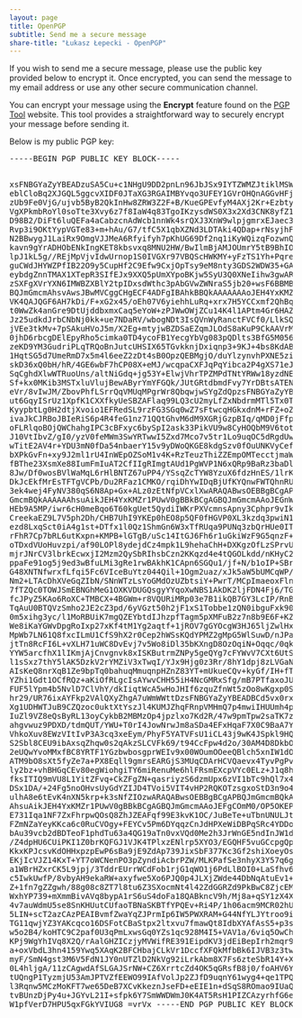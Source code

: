 ```yaml
---
layout: page
title: OpenPGP
subtitle: Send me a secure message
share-title: "Łukasz Łepecki - OpenPGP"
---
```

<p class="about-text">If you wish to send me a secure message, please use the public key provided below to encrypt it. Once encrypted, you can send the message to my email address or use any other secure communication channel.</p>
<p class="about-text">You can encrypt your message using the <strong>Encrypt</strong> feature found on the <a href="https://pgptool.org" target="_blank">PGP Tool</a> website. This tool provides a straightforward way to securely encrypt your message before sending it.</p>
<p class="about-text">Below is my public PGP key:</p>
<pre class="pgp-public-key-container">
-----BEGIN PGP PUBLIC KEY BLOCK-----

xsFNBGYaZyYBEADzuSA5Cu+c1NHgU9DD2pnLn96JbJSx9IYTZWMZJtiklMSWuRpP
eblCloBq2XJGQL5ggcvXIDF0JTaXG3RGAIMBYvqo3UFEY1GVrOHQnAGGvHFjLumz
zUb9Fe0VjG/ujvb5ByB2QkInHw8ZRW3Z2F+B/KueGPEvfyM4AXj2Kr+Ezbty2KfB
VgXPkmbRoYl0soTte3Xvy6z7f8IaW4q83TgoIKzysdWS0X3x2Xd3CNK8yfZ1uL7g
D98B2/DiFt6luQEFa4aCabzcnAdWcb1nnWk4srQXJ3XnW9wlpjgmrxEJaec3diPf
Rvp3i9OKtYypVGTe83+m+hAu/G7/tfC5X1qbXZNd3LDTAki4QDap+rNsyjhFJ/eH
N2BBwygJ1LaiRx9OmgVJJMeA6Rfyifyh7pKhUG69Df2nq1iKyWQizqFozwnQBvMl
kavn9gYrADHObENkIngKET8kbsvxq8MNU2HW/BwIlmBjAMJOUmrY5tB9BhIOJAy4
lpJ1kL5g//REjMpVjvIdwUrnop1S0IVGXr97VBQScHWKMY+yFzTS1Yh+Pqreb9d1
guCWdJHYWZPfIB22O9y5CupHf2C9Efw9CxjOpTsy9eM8nty3GDS2WDW35+GA/vDT
eybdgZnnTMAX1XTepR3SIfEJx9XXQ5pUmXYpoBKjw5SyU3Q0XNeIihw3gwARAQAB
zSXFgXVrYXN6IMWBZXBlY2tpIDxsdWthc3pAbGVwZWNraS5jb20+wsF6BBMBCgAk
BQJmGmcmAhsvAwsJBwMVCggCHgECF4ADFgIBAhkBBQkAAAAAAAoJEH4YxKMZr1PU
VK4QAJQGF6AH7kDi/F+xG2x45/oEh07V6yiehhLuRq+xrx7H5YCCxmf2QhBqjgXu
t0WwZk4anGre9DtUjddbxmxCaq5eYoW+zPJWwOWjZCu14K4l1APtm4Gr6HAZ4RRQ
Jz25udkdJrbCNbNj0kk+ue7NDaRV/wbogNDt3IsQVnWyRanctFVCf0/LlkSQbu+B
jVEe3tkMv+7pSAkuHVoJ5m/X2Eg+mtyjwBZDSaEZqmJLOdS8aKuP9CkAAVrMH4e1
0jhD6rbcgDElEpyRho5cimka0TD4ycoFB1YecgYbVg083pQDlts3BfG5M056561e
zeKD9YM3GudriPLqTRQoBnJutcUHSIX65TGvkknjDxiqnp3+9KJ+4bs8KdABPxnf
1HqtSG5d7UmeRmD7x5m4l6eeZ2zDt4sB0OpzQEBMgjO/duYlzynvhPXNE5ziO9My
skD36xQ0bH/hR/4GE6wbF7hCP08X+eMJ/wcqpaCXFJqPqYibca2P4gXS71eJT7t1
SqCghdXlwWTRuoUns/altNiGdq+jg53Y+ElwjVhrTPZMPdTNtYRWw18yzdNEWN9f
Sf+kx0MKib3MSTxluVlujBewAByrYmYFGQk/JUtGRtdbmdFvy7YrDBtsATENpCwc
eVr/8vIwJM/ZbovPhfLSrrQqVMUqMPgrWr8QbqwjwSYgZdQpzsFNBGYaZyYBEADd
ut6GqyISrUz1XpfK1CXXfkyUeSBZAFlaq99LQ3cU2myLfZxNbdrmMTl5Tx0T/yUt
KyypbtLg0H2dtjXvoio1EFRedSL9rzFG3SGq0wZ7sFtwcqHGkxdnM+rFZ+oZLyTB
ivaJkCJRBoJBIeRiS6p4R4feG1nz71QQtGhvM6dM9XGRjGzpBIq/qMD0jFfpqE8p
oFLRlqoBOjQWChahgIPC3cBFxyc6bySpI2ask33PikVU9w8CyHOQbM9V6totcBSG
J10VtIbvZ/gI0/yzV0feMWm3SwYRTwwI5Zxd7Mco7v5tr1Lo9uqOC5dRgdUw1EQ7
wTitE2AV4r+YDU3mN0fDa54nbaerY15v9yDWoQKGE8kdgSzv0fOuUNKVyCefA2zM
bXPkGvFn+xy9J2ml1rU4InWEpOZSoM1v4K+RzTeuzThiZZEmpOMTecctjmaWXeeb
fBThe23XsmXe88IumFmIuAT2CfIIgRImgtAUd1PgWVP1N6xQRp9BaRz3baDlG0Wi
8Jw/Df0wosBVlWaMqL6rHlBNTZ67uPP4/YSsqZcTYW8YzuX6fdzHnES/1lrKsIjq
DkJcEkfMrEsTFTgVCPb/Du2RFaz1CMKO/rqiDhYwIDqBjUfKYQnwFWTQhnRU7nsQ
3ek4wej4FyNV380qS6N8Ap+Gx+ALz0zEtNfpVCxlXwARAQABwsOEBBgBCgAPBQJm
GmcmBQkAAAAAAhsuAikJEH4YxKMZr1PUwV0gBBkBCgAGBQJmGmcmAAoJEGnW0pHD
HEb9A5MP/iwr6cH0meBqo6T60kgUet5QydiIWKrPXVcmnsApny3Cphpr9vIkXCbo
CreekaEZ9L7V5ph2Dh/CHB7UhI9YKEp0hEO8p5QF0fHGVP0XL3kzdq3pwiN1/T0A
ezd8LxqSct0iA4g1st+DTfx1l0Qz1ShmGn6W3xTfRUqa9PUNq3zbQrHUe0ITRtdH
rFhR7Cp7bRL6utKxpn+KMPB+lGTgB/uSc14ItGJ6Fh6r1uGkiWzF9G5qnzF+D2xG
oTDxdVUoHuvzpi/af90LOPl8ydejdCz4mpk1L9hehaChH+DXKgzOfLzSPrvUPCey
mjrJNrCV3lbrkEcwxjI2Mzm2QySbRIhsbCzn2KKqzd4e4tQGOLkdd/nKHyC2Pnkj
ppaFe91og5j9ed3wBfuLMi3gRe1rwBAkhK1CApn6SGQu1/jf+N/b1oIP+SBrG8WG
G48XNTNfwrxfLfqi5Fc6VIceBuYtz044Qil+1Ogm2uaz/xJk5aW5bUMCqWP/HaOr
Nm2+LTAcDhXVeGqZIbN/SNnWTzLsYoGMdOzUZbtsiY+PwrT/MCpImaeoxFln7vNh
7fTZQc0TOWJSmEBNGhMeG1OXKVDUGQsgyYYqoXwNBS1AkDK2ljFDN4Fj6/TGzLlp
fcJPyZ5KAo6RoXC+TMBCX+4BGWm+r8VQURiMRp03e7B1ikQB7GY3LcIP/RnBDae5
TqAuU0BTQVzSmho2JE2cZ3pd/6yVGzt50h2jF1xS1Tobbe1zQN0ibguFxk90i7PG
0m5xihg3yc/l1MoRBUiK7mgQZEYbtdIJhzpfTagm5pXMFuB2z7n8b9E6F+KZ0+4M
We8iKaYGWvDpgRoIxp27xKf4tM1Yg2aqtf+1jROV7gGYOcgW3HJ65ljZwlHxrLKd
MpWb7LN61Q8fxcILmU1CfS9hX2r0Cep2hWSsKQdYPMZ2gMpG5WlSuwD/nJPajek9
jtTn8RcFI6L+vXLH71uWC8DvEvj7v5Wo8iDl35bKXngD8OzOqiN+Oqqc/0qkTf0I
YYW5arcfhX1lIKmjAjCnvgnvk8xISKButrmZNPy5geQYg7cFYWvV7CXt6UtSI6Yl
l1sSxz7thY5lAK5DzkV2rYMZiV3xTwqI/YJx9Hjg0z3Rr/8hY1dpj8zLVGaNfx9Q
AIsKeQ8nrXqB1Ze9bpTq0bahuqMmuqnpHZnZ83YT+mUkueCQv+kyGf/IH+fTSyio
YZhi1Gdt1OCfRQz+aKiOfRLgcIsAYwvCHH55iH4NcGMRxSfg/mB7PTfaxoJUqA38
FUF5lYpm4b5NvlD7ClVhY/dkIiqtWcA5wHoJHIf6zquZfnWt5zOo8wKgxp0S4EXq
hr29/UR76ixAYFkp2VAlQXyZhgA7uWmWWttDzsFNBGYaZyYBEADBCd5vx0rxKDRr
Xg1UDHWTJuB9CZQzoc0uktXtYszJl4KUMJZhqFRnpVMHmQ7p4mwiIHUUmh4pHlAb
IuZl9VZ8eQsByRL13oyCykbB2MBMzOp4jpzlxo7Kd2R/47w9pmTpw2saTK7z2uv2
ahgvwuz9PDXD/tdmQUT/YWU+T0rI4JowNrwJm8aSDa4EFxHqaF7X0C9BaA7YoS6W
VhkoXuv8EWzVItIvP3A3cq3xeEym/PhyF5YATVFsU1iCL43j9wK4JSpkl9HQ6xzS
S2Sbl8CEU9ibAxsqZhqw0s2qAkzSLCVFk69/t94CcFpw4d2o/30AM4D8DkbOTs9Q
2eUQwYvoMMxfBC8YRTF1YGzbwbosgprWEIv9x00WOumOOeeQBlch5xnIW1dOXWiA
ATM9bO8sXt5fyZe7a+PX8Eqll9gmrsEARGjS3MUqCDArHCVQaevx4TyvPgPvJrJ2
ly2bz+vhBHGqCEv80egWiohgiTY6miRenuMe6hlFRsmEXcpVYc0ELz+J1q8hkmH6
fksITIQ9mVU8L1YitZFvq+CkZFgZN+qasriyzS6dzmUpx6zVI1bTc9hQl7x4/G/+
DSx1DA/+24Fg5noOHvsUyGdYZIJD4TVoi5VIT4vHP2RQKOTzsgxoStD3n9o4SDMH
ulhA8e6tEvK4nXN5krp+k3sNfZIOzwARAQABwsOEBBgBCgAPBQJmGmcmBQkAAAAA
AhsuAikJEH4YxKMZr1PUwV0gBBkBCgAGBQJmGmcmAAoJEFgCOmM0/OP5OKEP/2KG
E731Iqa1NF7ZxFhrpwQOsQ8ZhJZEAFqf99E3kvK1OC/JuBeTe+uTbnUNULJtjDVR
FZmNZaYeyKKca6c0RuCVOgy+FEYCv5Pm6DYqqzCnJdHPXeWiDBPqSRc4YDDollgI
bAu39vcb2dBDTeoF1phdTu63a4QG19aTn0vxVQd0Me2h3JrWnGE5ndInJW1d72H1
/Z4dpHU6CUiPKI1Z0brKQFGJ1VJK4TPlxzENlrp5XYO3/EGQHF5vuGCcpgQp890k
KkxKPJcsvKdOHHxpzpEwP6sBa9jE9ZdAp739JixSbF377Kc3Gf2shiXoeyOsXT49
EKjIcVJZ14KxT+YT7oWCNenPO3pZyndiAcbrPZW/MLKPafSe3nhyX3Y57q6gL+ZP
a1WBrHZxrCK5L9jpj/3TddrEUrrWCdFob1rjG1qWO1j6PdLlBOI0+LaSfhv6O19A
c5IwkUwfP/8vbyAH9ekaRW+axyfwe5Xo6PJQ0p4JLXjZWde44DbNqAtuEv1+A2sM
Z+1fn7gZZgwh/88g08c8ZT7l8tu6Z3SXocmNt4l42ZdGGRZd9PkBwC8ZjcEMHH++
WxhYP739+mXmmBivAVq8bypA1rS6uS4doFa18QABkncV9h/Mj8a+qSY1zX4XWW62
4v7auWdmU5se8SnKHUutCUfaoTBNaSKBTfYPQEv+Ri4P/1h06acm9MCR02hU2//U
5LIN+scT2azCAzPEAIBvmfZwaYqZJPrmIp6IW5PWXRAM+G44NfYLJYtroo9iylXQ
TG11qwjYZ3YAKcqco16DSFotCBaStpx2ltxvu7fmawQt8IdbXYAfAsS5+p3sU2NG
w5o2B4/koHTC9C2paf0U3qPmLxwsGq0YZs1qc928M4I5+VAV1a/6viq5OwChP47t
KPj9WgYhIVq8X2Q/rAalGHZICzjyMVWifRE391EipdKV3jdEiBepIrh2mqr9R0l5
a+oxVbdL3hn4159Ywq5XAqK2BFCHbajCLkVr1DccfXFQkMfbBk6IJVB3z3twvn1k
myF/SmN4gst3M6V5FdN1JY0nUTZlD2NkVg92iLrkAbm8X7Fs6zteSbR14Y+XyyV7
0L4hljgA/11zCAgwdAfSLGAJSrNW+CZ6XrrtcZd4OK5qGRsfB8j0/foAHV6YBo5L
tUQngP1TyzmjU53AmJPTVZfEEWO99IAfVolJp2ZJfD9uqnY61wyg4+qe1TPQnuX+
l3Rqnw5MCzMoKFT7we65DeB7XCvKkeznJseFD+eEIE1n+dSqS8ROmao9IUaQejIi
tvBUnzDjPy4u+JGYvL21I+sfpk6Y7SmWWDWmJ0K4AT5RsH1PIZCAzyrhfG6e5xpf
W1pfVerD7HPU5qxFGkYVIUG8
=vrVx
-----END PGP PUBLIC KEY BLOCK-----
</pre>